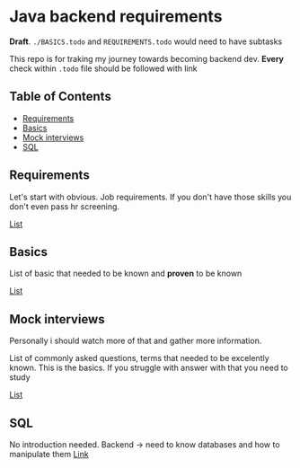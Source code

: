 # Java backend requirements

**Draft**. `./BASICS.todo` and `REQUIREMENTS.todo` would need to have subtasks

This repo is for traking my journey towards becoming backend dev.
**Every** check within `.todo` file should be followed with link

## Table of Contents

- [Requirements](#requirements)
- [Basics](#basics)
- [Mock interviews](#mock-interviews)
- [SQL](#sql)

## Requirements

Let's start with obvious. Job requirements. If you don't have those skills you don't even pass hr screening.

[List](./REQUIREMENTS.todo)

## Basics

List of basic that needed to be known and **proven** to be known

[List](./BASICS.todo)

## Mock interviews

Personally i should watch more of that and gather more information.

List of commonly asked questions, terms that needed to be excelently known. This is the basics. If you struggle with answer with that you need to study

[List](./INTERVIEW.todo)

## SQL

No introduction needed. Backend -> need to know databases and how to manipulate them
[Link](./SQL.todo)
